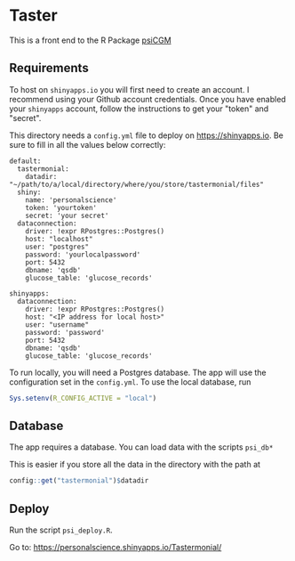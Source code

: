 # Taster

This is a front end to the R Package [psiCGM](https://github.com/personalscience/psi-shiny-cgm)

## Requirements

To host on `shinyapps.io` you will first need to create an account. I recommend using your Github account credentials. Once you have enabled your `shinyapps` account, follow the instructions to get your "token" and "secret".

This directory needs a `config.yml` file to deploy on <https://shinyapps.io>. Be sure to fill in all the values below correctly:

``` {.yaml}
default:
  tastermonial:
    datadir: "~/path/to/a/local/directory/where/you/store/tastermonial/files"
  shiny:
    name: 'personalscience'
    token: 'yourtoken'
    secret: 'your secret'
  dataconnection:
    driver: !expr RPostgres::Postgres()
    host: "localhost"
    user: "postgres"
    password: 'yourlocalpassword'
    port: 5432
    dbname: 'qsdb'
    glucose_table: 'glucose_records'

shinyapps:
  dataconnection:
    driver: !expr RPostgres::Postgres()
    host: "<IP address for local host>"
    user: "username"
    password: 'password'
    port: 5432
    dbname: 'qsdb'
    glucose_table: 'glucose_records'
```

To run locally, you will need a Postgres database. The app will use the configuration set in the `config.yml`. To use the local database, run

```r
Sys.setenv(R_CONFIG_ACTIVE = "local")
```

## Database

The app requires a database. You can load data with the scripts `psi_db*`

This is easier if you store all the data in the directory with the path at

``` r
config::get("tastermonial")$datadir
```

## Deploy

Run the script `psi_deploy.R`.

Go to: <https://personalscience.shinyapps.io/Tastermonial/>
